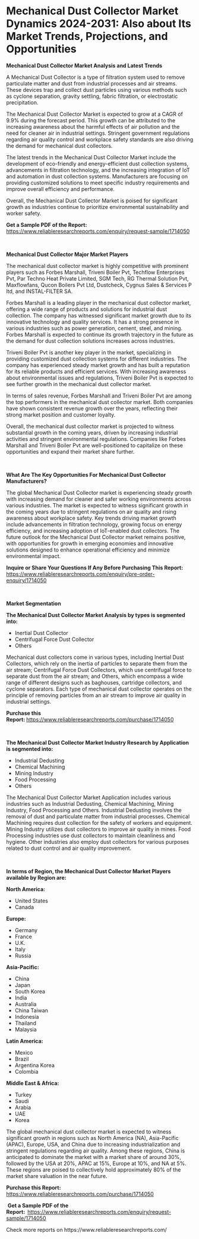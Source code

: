 <p><h1>Mechanical Dust Collector Market Dynamics 2024-2031: Also about Its Market Trends, Projections, and Opportunities</h1></p><p><strong>Mechanical Dust Collector Market Analysis and Latest Trends</strong></p>
<p><p>A Mechanical Dust Collector is a type of filtration system used to remove particulate matter and dust from industrial processes and air streams. These devices trap and collect dust particles using various methods such as cyclone separation, gravity settling, fabric filtration, or electrostatic precipitation.</p><p>The Mechanical Dust Collector Market is expected to grow at a CAGR of 9.9% during the forecast period. This growth can be attributed to the increasing awareness about the harmful effects of air pollution and the need for cleaner air in industrial settings. Stringent government regulations regarding air quality control and workplace safety standards are also driving the demand for mechanical dust collectors.</p><p>The latest trends in the Mechanical Dust Collector Market include the development of eco-friendly and energy-efficient dust collection systems, advancements in filtration technology, and the increasing integration of IoT and automation in dust collection systems. Manufacturers are focusing on providing customized solutions to meet specific industry requirements and improve overall efficiency and performance.</p><p>Overall, the Mechanical Dust Collector Market is poised for significant growth as industries continue to prioritize environmental sustainability and worker safety.</p></p>
<p><strong>Get a Sample PDF of the Report:&nbsp;</strong> <a href="https://www.reliableresearchreports.com/enquiry/request-sample/1714050">https://www.reliableresearchreports.com/enquiry/request-sample/1714050</a></p>
<p>&nbsp;</p>
<p><strong>Mechanical Dust Collector Major Market Players</strong></p>
<p><p>The mechanical dust collector market is highly competitive with prominent players such as Forbes Marshall, Triveni Boiler Pvt, Techflow Enterprises Pvt, Par Techno Heat Private Limited, SGM Tech, RG Thermal Solution Pvt, Maxflowfans, Qucon Boilers Pvt Ltd, Dustcheck, Cygnus Sales & Services P ltd, and INSTAL-FILTER SA.</p><p>Forbes Marshall is a leading player in the mechanical dust collector market, offering a wide range of products and solutions for industrial dust collection. The company has witnessed significant market growth due to its innovative technology and quality services. It has a strong presence in various industries such as power generation, cement, steel, and mining. Forbes Marshall is expected to continue its growth trajectory in the future as the demand for dust collection solutions increases across industries.</p><p>Triveni Boiler Pvt is another key player in the market, specializing in providing customized dust collection systems for different industries. The company has experienced steady market growth and has built a reputation for its reliable products and efficient services. With increasing awareness about environmental issues and regulations, Triveni Boiler Pvt is expected to see further growth in the mechanical dust collector market.</p><p>In terms of sales revenue, Forbes Marshall and Triveni Boiler Pvt are among the top performers in the mechanical dust collector market. Both companies have shown consistent revenue growth over the years, reflecting their strong market position and customer loyalty.</p><p>Overall, the mechanical dust collector market is projected to witness substantial growth in the coming years, driven by increasing industrial activities and stringent environmental regulations. Companies like Forbes Marshall and Triveni Boiler Pvt are well-positioned to capitalize on these opportunities and expand their market share further.</p></p>
<p>&nbsp;</p>
<p><strong>What Are The Key Opportunities For Mechanical Dust Collector Manufacturers?</strong></p>
<p><p>The global Mechanical Dust Collector market is experiencing steady growth with increasing demand for cleaner and safer working environments across various industries. The market is expected to witness significant growth in the coming years due to stringent regulations on air quality and rising awareness about workplace safety. Key trends driving market growth include advancements in filtration technology, growing focus on energy efficiency, and increasing adoption of IoT-enabled dust collectors. The future outlook for the Mechanical Dust Collector market remains positive, with opportunities for growth in emerging economies and innovative solutions designed to enhance operational efficiency and minimize environmental impact.</p></p>
<p><strong>Inquire or Share Your Questions If Any Before Purchasing This Report:</strong> <a href="https://www.reliableresearchreports.com/enquiry/pre-order-enquiry/1714050">https://www.reliableresearchreports.com/enquiry/pre-order-enquiry/1714050</a></p>
<p>&nbsp;</p>
<p><strong>Market Segmentation</strong></p>
<p><strong>The Mechanical Dust Collector Market Analysis by types is segmented into:</strong></p>
<p><ul><li>Inertial Dust Collector</li><li>Centrifugal Force Dust Collector</li><li>Others</li></ul></p>
<p><p>Mechanical dust collectors come in various types, including Inertial Dust Collectors, which rely on the inertia of particles to separate them from the air stream; Centrifugal Force Dust Collectors, which use centrifugal force to separate dust from the air stream; and Others, which encompass a wide range of different designs such as baghouses, cartridge collectors, and cyclone separators. Each type of mechanical dust collector operates on the principle of removing particles from an air stream to improve air quality in industrial settings.</p></p>
<p><strong>Purchase this Report:&nbsp;</strong><a href="https://www.reliableresearchreports.com/purchase/1714050">https://www.reliableresearchreports.com/purchase/1714050</a></p>
<p>&nbsp;</p>
<p><strong>The Mechanical Dust Collector Market Industry Research by Application is segmented into:</strong></p>
<p><ul><li>Industrial Dedusting</li><li>Chemical Machining</li><li>Mining Industry</li><li>Food Processing</li><li>Others</li></ul></p>
<p><p>The Mechanical Dust Collector Market Application includes various industries such as Industrial Dedusting, Chemical Machining, Mining Industry, Food Processing and Others. Industrial Dedusting involves the removal of dust and particulate matter from industrial processes. Chemical Machining requires dust collection for the safety of workers and equipment. Mining Industry utilizes dust collectors to improve air quality in mines. Food Processing industries use dust collectors to maintain cleanliness and hygiene. Other industries also employ dust collectors for various purposes related to dust control and air quality improvement.</p></p>
<p>&nbsp;</p>
<p><strong>In terms of Region, the Mechanical Dust Collector Market Players available by Region are:</strong></p>
<p>
    <p> <strong> North America: </strong>
        <ul>
            <li>United States</li>
            <li>Canada</li>
        </ul>
        </p> 
    <p> <strong> Europe: </strong>
        <ul>
            <li>Germany</li>
            <li>France</li>
            <li>U.K.</li>
            <li>Italy</li>
            <li>Russia</li>
        </ul>
        </p> 
    <p> <strong> Asia-Pacific: </strong>
        <ul>
            <li>China</li>
            <li>Japan</li>
            <li>South Korea</li>
            <li>India</li>
            <li>Australia</li>
            <li>China Taiwan</li>
            <li>Indonesia</li>
            <li>Thailand</li>
            <li>Malaysia</li>
        </ul>
        </p> 
    <p> <strong> Latin America: </strong>
        <ul>
            <li>Mexico</li>
            <li>Brazil</li>
            <li>Argentina Korea</li>
            <li>Colombia</li>
        </ul>
        </p> 
    <p> <strong> Middle East & Africa: </strong>
        <ul>
            <li>Turkey</li>
            <li>Saudi</li>
            <li>Arabia</li>
            <li>UAE</li>
            <li>Korea</li>
        </ul>
    </p>
    </p>
<p><p>The global mechanical dust collector market is expected to witness significant growth in regions such as North America (NA), Asia-Pacific (APAC), Europe, USA, and China due to increasing industrialization and stringent regulations regarding air quality. Among these regions, China is anticipated to dominate the market with a market share of around 30%, followed by the USA at 20%, APAC at 15%, Europe at 10%, and NA at 5%. These regions are poised to collectively hold approximately 80% of the market share valuation in the near future.</p></p>
<p><strong>Purchase this Report: </strong><a href="https://www.reliableresearchreports.com/purchase/1714050">https://www.reliableresearchreports.com/purchase/1714050</a></p>
<p>&nbsp;<strong>Get a Sample PDF of the Report:&nbsp;&nbsp;</strong><a href="https://www.reliableresearchreports.com/enquiry/request-sample/1714050">https://www.reliableresearchreports.com/enquiry/request-sample/1714050</a></p>
<p><strong></strong></p>
<p>Check more reports on https://www.reliableresearchreports.com/</p>